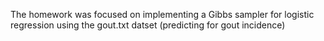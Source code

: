 The homework was focused on implementing a Gibbs sampler for logistic regression using the gout.txt datset (predicting for gout incidence)